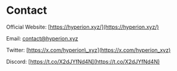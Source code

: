 # Contact

Official Website: [https://hyperion.xyz/](https://hyperion.xyz/)

Email: contact@hyperion.xyz

Twitter: [https://x.com/hyperion\_xyz](https://x.com/hyperion_xyz)

Discord: [https://t.co/X2dJYfNd4N](https://t.co/X2dJYfNd4N)

